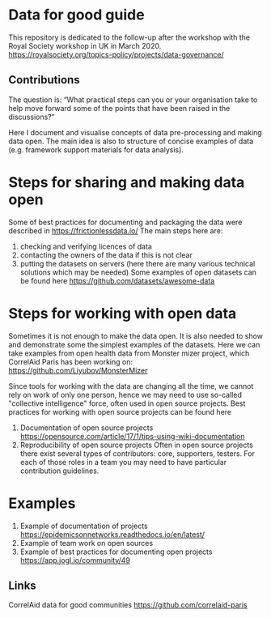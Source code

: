 # Data for good guide
This repository is dedicated to the follow-up after the workshop with the Royal Society workshop in UK in March 2020. 
https://royalsociety.org/topics-policy/projects/data-governance/

## Contributions 
The question is:
“What practical steps can you or your organisation take to help move forward some of the points that have been raised in the discussions?”    

Here I document and visualise concepts of data pre-processing and making data open.
The main idea is also to structure of concise examples of data (e.g. framework support materials for data analysis).

# Steps for sharing and making data open
Some of best practices for documenting and packaging the data were described in https://frictionlessdata.io/ 
The main steps here are: 
1. checking and verifying licences of data 
2. contacting the owners of the data if this is not clear 
3. putting the datasets on servers (here there are many various technical solutions which may be needed)
Some examples of open datasets can be found here https://github.com/datasets/awesome-data

# Steps for working with open data
Sometimes it is not enough to make the data open. It is also needed to show and demonstrate some the simplest examples of the datasets. Here we can take examples from open health data from Monster mizer project, which CorrelAid Paris has been working on: 
https://github.com/Liyubov/MonsterMizer

Since tools for working with the data are changing all the time, we cannot rely on work of only one person, hence we may need to use so-called "collective intelligence" force, often used in open source projects. 
Best practices for working with open source projects can be found here 
1. Documentation of open source projects https://opensource.com/article/17/1/tips-using-wiki-documentation
2. Reproducibility of open source projects
Often in open source projects there exist several types of contributors: 
core, supporters, testers. 
For each of those roles in a team you may need to have particular contribution guidelines. 

# Examples 
1. Example of documentation of projects https://epidemicsonnetworks.readthedocs.io/en/latest/ 
2. Example of team work on open sources 
3. Example of best practices for documenting open projects https://app.jogl.io/community/49


## Links 
CorrelAid data for good communities https://github.com/correlaid-paris 

